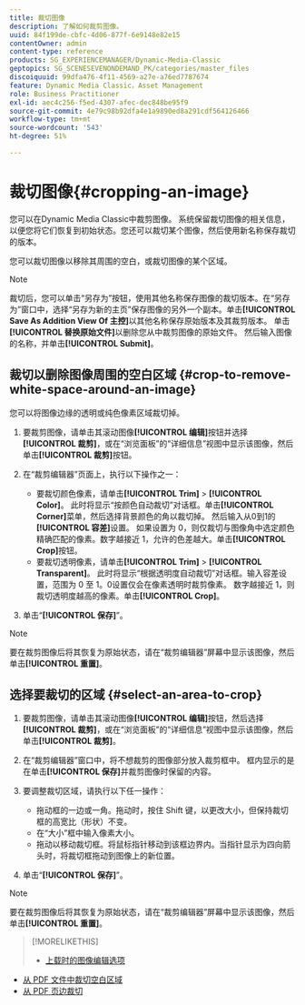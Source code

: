 ```yaml
---
title: 裁切图像
description: 了解如何裁剪图像。
uuid: 84f199de-cbfc-4d06-877f-6e9148e82e15
contentOwner: admin
content-type: reference
products: SG_EXPERIENCEMANAGER/Dynamic-Media-Classic
geptopics: SG_SCENESEVENONDEMAND_PK/categories/master_files
discoiquuid: 99dfa476-4f11-4569-a27e-a76ed7787674
feature: Dynamic Media Classic，Asset Management
role: Business Practitioner
exl-id: aec4c256-f5ed-4307-afec-dec848be95f9
source-git-commit: 4e79c98b92dfa4e1a9890ed8a291cdf564126466
workflow-type: tm+mt
source-wordcount: '543'
ht-degree: 51%

---
```


# 裁切图像{#cropping-an-image}

您可以在Dynamic Media Classic中裁剪图像。 系统保留裁切图像的相关信息，以便您将它们恢复到初始状态。您还可以裁切某个图像，然后使用新名称保存裁切的版本。

您可以裁切图像以移除其周围的空白，或裁切图像的某个区域。

>[!NOTE]
>
>裁切后，您可以单击“另存为”按钮，使用其他名称保存图像的裁切版本。在“另存为”窗口中，选择“另存为新的主页”保存图像的另外一个副本。单击&#x200B;**[!UICONTROL Save As Addition View Of 主控]**&#x200B;以其他名称保存原始版本及其裁剪版本。 单击&#x200B;**[!UICONTROL 替换原始文件]**&#x200B;以删除您从中裁剪图像的原始文件。 然后输入图像的名称，并单击&#x200B;**[!UICONTROL Submit]**。

## 裁切以删除图像周围的空白区域 {#crop-to-remove-white-space-around-an-image}

您可以将图像边缘的透明或纯色像素区域裁切掉。

1. 要裁剪图像，请单击其滚动图像&#x200B;**[!UICONTROL 编辑]**&#x200B;按钮并选择&#x200B;**[!UICONTROL 裁剪]**，或在“浏览面板”的“详细信息”视图中显示该图像，然后单击&#x200B;**[!UICONTROL 裁剪]**&#x200B;按钮。
1. 在“裁剪编辑器”页面上，执行以下操作之一：

   * 要裁切颜色像素，请单击&#x200B;**[!UICONTROL Trim]** > **[!UICONTROL Color]**。 此时将显示“按颜色自动裁切”对话框。单击&#x200B;**[!UICONTROL Corner]**&#x200B;菜单，然后选择背景颜色的角以裁切掉。 然后输入从0到1的&#x200B;**[!UICONTROL 容差]**&#x200B;设置。 如果设置为 0，则仅裁切与图像角中选定颜色精确匹配的像素。数字越接近 1，允许的色差越大。单击&#x200B;**[!UICONTROL Crop]**&#x200B;按钮。
   * 要裁切透明像素，请单击&#x200B;**[!UICONTROL Trim]** > **[!UICONTROL Transparent]**。 此时将显示“根据透明度自动裁切”对话框。输入容差设置，范围为 0 至 1。0设置仅会在像素透明时裁剪像素。 数字越接近 1，则裁切透明度越高的像素。单击&#x200B;**[!UICONTROL Crop]**。

1. 单击“**[!UICONTROL 保存]**”。

>[!NOTE]
>
>要在裁剪图像后将其恢复为原始状态，请在“裁剪编辑器”屏幕中显示该图像，然后单击&#x200B;**[!UICONTROL 重置]**。

## 选择要裁切的区域 {#select-an-area-to-crop}

1. 要裁剪图像，请单击其滚动图像&#x200B;**[!UICONTROL 编辑]**&#x200B;按钮，然后选择&#x200B;**[!UICONTROL 裁剪]**，或在“浏览面板”的“详细信息”视图中显示该图像，然后单击&#x200B;**[!UICONTROL 裁剪]**。

1. 在“裁剪编辑器”窗口中，将不想裁剪的图像部分放入裁剪框中。 框内显示的是在单击&#x200B;**[!UICONTROL 保存]**&#x200B;并裁剪图像时保留的内容。
1. 要调整裁切区域，请执行以下任一操作：

   * 拖动框的一边或一角。拖动时，按住 Shift 键，以更改大小，但保持裁切框的高宽比（形状）不变。
   * 在“大小”框中输入像素大小。
   * 拖动以移动裁切框。将鼠标指针移动到该框边界内。当指针显示为四向箭头时，将裁切框拖动到图像上的新位置。

1. 单击“**[!UICONTROL 保存]**”。

>[!NOTE]
>
>要在裁剪图像后将其恢复为原始状态，请在“裁剪编辑器”屏幕中显示该图像，然后单击&#x200B;**[!UICONTROL 重置]**。

>[!MORELIKETHIS]
>
>* [上载时的图像编辑选项](image-editing-options-upload.md#image-editing-options-at-upload)
* [从 PDF 文件中裁切空白区域](pdfs.md#cropping_white_space_from_a_pdf_file)
* [从 PDF 页边裁切](pdfs.md#cropping_from_the_sides_of_pdf_pages)

